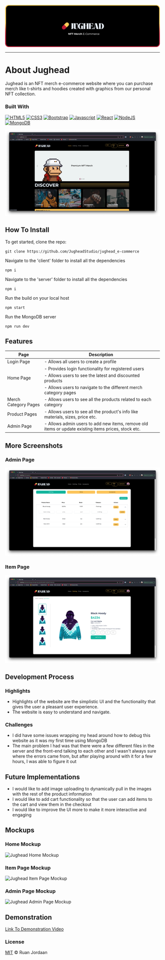 ![Jughead E-Commerce Header Image](https://github.com/JugheadStudio/Github-assets/blob/main/E-Commerce_Term3/Github-header2.png?raw=true)

- - - -

# About Jughead

Jughead is an NFT merch e-commerce website where you can purchase merch like t-shirts and hoodies created with graphics from our personal NFT collection.

### Built With
[![HTML5](https://img.shields.io/badge/HTML5-E34F26?style=for-the-badge&logo=html5&logoColor=white)](https://www.w3.org/html/)
[![CSS3](https://img.shields.io/badge/CSS3-1572B6?style=for-the-badge&logo=css3&logoColor=white)](https://www.w3.org/Style/CSS/Overview.en.html)
[![Bootstrap](https://img.shields.io/badge/Bootstrap-563D7C?style=for-the-badge&logo=bootstrap&logoColor=white)](https://getbootstrap.com/)
[![Javascript](https://img.shields.io/badge/JavaScript-323330?style=for-the-badge&logo=javascript&logoColor=F7DF1E)](https://www.javascript.com/)
[![React](https://img.shields.io/badge/React-20232A?style=for-the-badge&logo=react&logoColor=61DAFB)](https://react.dev/)
[![NodeJS](https://img.shields.io/badge/Node.js-339933?style=for-the-badge&logo=nodedotjs&logoColor=white)](https://nodejs.org/en)
[![MongoDB](https://img.shields.io/badge/MongoDB-4EA94B?style=for-the-badge&logo=mongodb&logoColor=white)](https://www.mongodb.com/)

![Jughead Profile Screenshot](https://github.com/JugheadStudio/Github-assets/blob/main/E-Commerce_Term3/jughead%20screenshot.png?raw=true)

## How To Install

To get started, clone the repo:
```
git clone https://github.com/JugheadStudio/jughead_e-commerce
```

Navigate to the 'client' folder to install all the dependencies
```
npm i
```

Navigate to the 'server' folder to install all the dependencies
```
npm i
```

Run the build on your local host
```
npm start
```

Run the MongoDB server
```
npm run dev
```

## Features

| Page                  | Description                                        |
| --------------------- | -------------------------------------------------- |
| Login Page            | - Allows all users to create a profile           |
|                       | - Provides login functionality for registered users  |
| Home Page             | - Allows users to see the latest and discounted products   |
|                       | - Allows users to navigate to the different merch category pages |
| Merch Category Pages  | - Allows users to see all the products related to each category |
| Product Pages         | - Allows users to see all the product's info like materials, sizes, price etc. |
| Admin Page            | - Allows admin users to add new items, remove old items or update existing items prices, stock etc. |

## More Screenshots

### Admin Page
![Admin Page Screenshot](https://github.com/JugheadStudio/Github-assets/blob/main/E-Commerce_Term3/Admin.png?raw=true)

### Item Page
![Item Page Screenshot](https://github.com/JugheadStudio/Github-assets/blob/main/E-Commerce_Term3/Item.png?raw=true)

## Development Process

### Highlights
* Highlights of the website are the simplistic UI and the functionality that gives the user a pleasant user experience.
* The website is easy to understand and navigate.

### Challenges
* I did have some issues wrapping my head around how to debug this website as it was my first time using MongoDB
* The main problem I had was that there were a few different files in the server and the front-end talking to each other and I wasn't always sure where the errors came from, but after playing around with it for a few hours, I was able to figure it out

## Future Implementations

* I would like to add image uploading to dynamically pull in the images with the rest of the product information
* I would like to add cart functionality so that the user can add items to the cart and view them in the checkout
* I would like to improve the UI more to make it more interactive and engaging

## Mockups

### Home Mockup
![Jughead Home Mockup](https://github.com/JugheadStudio/Github-assets/blob/main/E-Commerce_Term3/Mockup-Home.jpg?raw=true)

### Item Page Mockup
![Jughead Item Page Mockup](https://github.com/JugheadStudio/Github-assets/blob/main/E-Commerce_Term3/Mockup-Item.jpg?raw=true)

### Admin Page Mockup
![Jughead Admin Page Mockup](https://github.com/JugheadStudio/Github-assets/blob/main/E-Commerce_Term3/Mockup-Admin.jpg?raw=true)

## Demonstration
[Link To Demonstration Video](https://drive.google.com/file/d/1sgzRwtTf2Bnm8ioxiGXUaAu9S_Q_b6fe/view?usp=sharing)

### License
[MIT](LICENSE) © Ruan Jordaan
